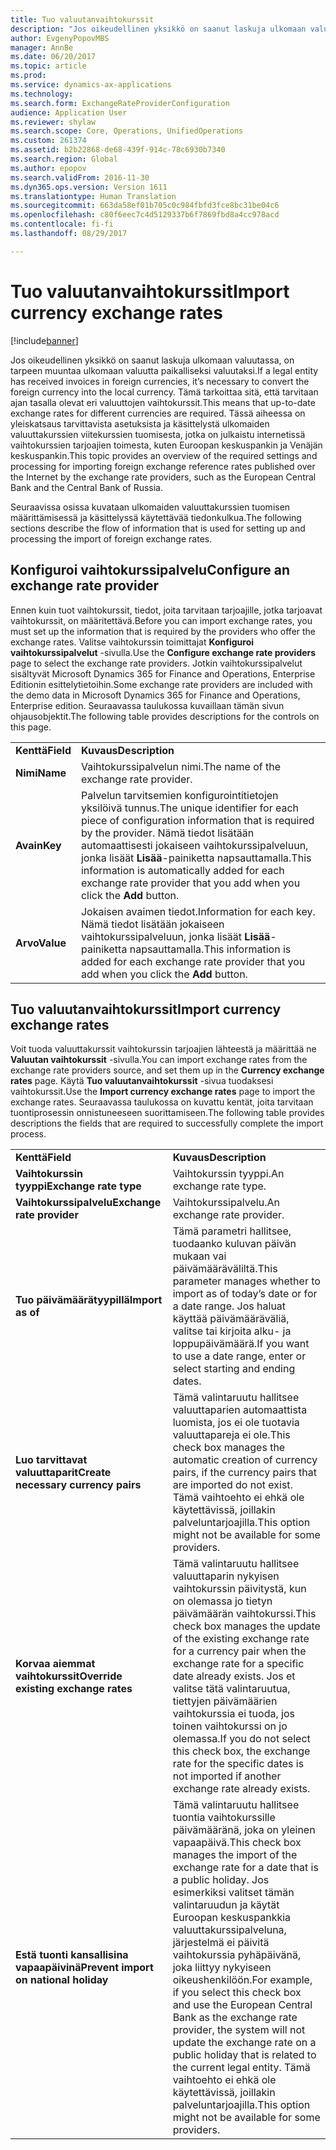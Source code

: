 ```yaml
---
title: Tuo valuutanvaihtokurssit
description: "Jos oikeudellinen yksikkö on saanut laskuja ulkomaan valuutassa, on tarpeen muuntaa ulkomaan valuutta paikalliseksi valuutaksi. Tämä tarkoittaa sitä, että tarvitaan ajan tasalla olevat eri valuuttojen vaihtokurssit. Tässä aiheessa on yleiskatsaus tarvittavista asetuksista ja käsittelystä ulkomaiden valuuttakurssien viitekurssien tuomisesta, jotka on julkaistu internetissä vaihtokurssien tarjoajien toimesta, kuten Euroopan keskuspankin ja Venäjän keskuspankin."
author: EvgenyPopovMBS
manager: AnnBe
ms.date: 06/20/2017
ms.topic: article
ms.prod: 
ms.service: dynamics-ax-applications
ms.technology: 
ms.search.form: ExchangeRateProviderConfiguration
audience: Application User
ms.reviewer: shylaw
ms.search.scope: Core, Operations, UnifiedOperations
ms.custom: 261374
ms.assetid: b2b22868-de68-439f-914c-78c6930b7340
ms.search.region: Global
ms.author: epopov
ms.search.validFrom: 2016-11-30
ms.dyn365.ops.version: Version 1611
ms.translationtype: Human Translation
ms.sourcegitcommit: 663da58ef01b705c0c984fbfd3fce8bc31be04c6
ms.openlocfilehash: c80f6eec7c4d5129337b6f7869fbd8a4cc978acd
ms.contentlocale: fi-fi
ms.lasthandoff: 08/29/2017

---
```


# <a name="import-currency-exchange-rates"></a><span data-ttu-id="f37c0-105">Tuo valuutanvaihtokurssit</span><span class="sxs-lookup"><span data-stu-id="f37c0-105">Import currency exchange rates</span></span>

[!include[banner](../includes/banner.md)]


<span data-ttu-id="f37c0-106">Jos oikeudellinen yksikkö on saanut laskuja ulkomaan valuutassa, on tarpeen muuntaa ulkomaan valuutta paikalliseksi valuutaksi.</span><span class="sxs-lookup"><span data-stu-id="f37c0-106">If a legal entity has received invoices in foreign currencies, it’s necessary to convert the foreign currency into the local currency.</span></span> <span data-ttu-id="f37c0-107">Tämä tarkoittaa sitä, että tarvitaan ajan tasalla olevat eri valuuttojen vaihtokurssit.</span><span class="sxs-lookup"><span data-stu-id="f37c0-107">This means that up-to-date exchange rates for different currencies are required.</span></span> <span data-ttu-id="f37c0-108">Tässä aiheessa on yleiskatsaus tarvittavista asetuksista ja käsittelystä ulkomaiden valuuttakurssien viitekurssien tuomisesta, jotka on julkaistu internetissä vaihtokurssien tarjoajien toimesta, kuten Euroopan keskuspankin ja Venäjän keskuspankin.</span><span class="sxs-lookup"><span data-stu-id="f37c0-108">This topic provides an overview of the required settings and processing for importing foreign exchange reference rates published over the Internet by the exchange rate providers, such as the European Central Bank and the Central Bank of Russia.</span></span>

<span data-ttu-id="f37c0-109">Seuraavissa osissa kuvataan ulkomaiden valuuttakurssien tuomisen määrittämisessä ja käsittelyssä käytettävää tiedonkulkua.</span><span class="sxs-lookup"><span data-stu-id="f37c0-109">The following sections describe the flow of information that is used for setting up and processing the import of foreign exchange rates.</span></span>

## <a name="configure-an-exchange-rate-provider"></a><span data-ttu-id="f37c0-110">Konfiguroi vaihtokurssipalvelu</span><span class="sxs-lookup"><span data-stu-id="f37c0-110">Configure an exchange rate provider</span></span>
<span data-ttu-id="f37c0-111">Ennen kuin tuot vaihtokurssit, tiedot, joita tarvitaan tarjoajille, jotka tarjoavat vaihtokurssit, on määritettävä.</span><span class="sxs-lookup"><span data-stu-id="f37c0-111">Before you can import exchange rates, you must set up the information that is required by the providers who offer the exchange rates.</span></span> <span data-ttu-id="f37c0-112">Valitse vaihtokurssin toimittajat **Konfiguroi vaihtokurssipalvelut** -sivulla.</span><span class="sxs-lookup"><span data-stu-id="f37c0-112">Use the **Configure exchange rate providers** page to select the exchange rate providers.</span></span> <span data-ttu-id="f37c0-113">Jotkin vaihtokurssipalvelut sisältyvät Microsoft Dynamics 365 for Finance and Operations, Enterprise Editionin esittelytietoihin.</span><span class="sxs-lookup"><span data-stu-id="f37c0-113">Some exchange rate providers are included with the demo data in Microsoft Dynamics 365 for Finance and Operations, Enterprise edition.</span></span> <span data-ttu-id="f37c0-114">Seuraavassa taulukossa kuvaillaan tämän sivun ohjausobjektit.</span><span class="sxs-lookup"><span data-stu-id="f37c0-114">The following table provides descriptions for the controls on this page.</span></span>

|           |                                                                                                                                                                                                                             |
|-----------|-----------------------------------------------------------------------------------------------------------------------------------------------------------------------------------------------------------------------------|
| <span data-ttu-id="f37c0-115">**Kenttä**</span><span class="sxs-lookup"><span data-stu-id="f37c0-115">**Field**</span></span> | <span data-ttu-id="f37c0-116">**Kuvaus**</span><span class="sxs-lookup"><span data-stu-id="f37c0-116">**Description**</span></span>                                                                                                                                                                                                             |
| <span data-ttu-id="f37c0-117">**Nimi**</span><span class="sxs-lookup"><span data-stu-id="f37c0-117">**Name**</span></span>  | <span data-ttu-id="f37c0-118">Vaihtokurssipalvelun nimi.</span><span class="sxs-lookup"><span data-stu-id="f37c0-118">The name of the exchange rate provider.</span></span>                                                                                                                                                                                     |
| <span data-ttu-id="f37c0-119">**Avain**</span><span class="sxs-lookup"><span data-stu-id="f37c0-119">**Key**</span></span>   | <span data-ttu-id="f37c0-120">Palvelun tarvitsemien konfigurointitietojen yksilöivä tunnus.</span><span class="sxs-lookup"><span data-stu-id="f37c0-120">The unique identifier for each piece of configuration information that is required by the provider.</span></span> <span data-ttu-id="f37c0-121">Nämä tiedot lisätään automaattisesti jokaiseen vaihtokurssipalveluun, jonka lisäät **Lisää**-painiketta napsauttamalla.</span><span class="sxs-lookup"><span data-stu-id="f37c0-121">This information is automatically added for each exchange rate provider that you add when you click the **Add** button.</span></span> |
| <span data-ttu-id="f37c0-122">**Arvo**</span><span class="sxs-lookup"><span data-stu-id="f37c0-122">**Value**</span></span> | <span data-ttu-id="f37c0-123">Jokaisen avaimen tiedot.</span><span class="sxs-lookup"><span data-stu-id="f37c0-123">Information for each key.</span></span> <span data-ttu-id="f37c0-124">Nämä tiedot lisätään jokaiseen vaihtokurssipalveluun, jonka lisäät **Lisää**-painiketta napsauttamalla.</span><span class="sxs-lookup"><span data-stu-id="f37c0-124">This information is added for each exchange rate provider that you add when you click the **Add** button.</span></span>                                                                                         |

## <a name="import-currency-exchange-rates"></a><span data-ttu-id="f37c0-125">Tuo valuutanvaihtokurssit</span><span class="sxs-lookup"><span data-stu-id="f37c0-125">Import currency exchange rates</span></span>
<span data-ttu-id="f37c0-126">Voit tuoda valuuttakurssit vaihtokurssin tarjoajien lähteestä ja määrittää ne **Valuutan vaihtokurssit** -sivulla.</span><span class="sxs-lookup"><span data-stu-id="f37c0-126">You can import exchange rates from the exchange rate providers source, and set them up in the **Currency exchange rates** page.</span></span> <span data-ttu-id="f37c0-127">Käytä **Tuo valuutanvaihtokurssit** -sivua tuodaksesi vaihtokurssit.</span><span class="sxs-lookup"><span data-stu-id="f37c0-127">Use the **Import currency exchange rates** page to import the exchange rates.</span></span> <span data-ttu-id="f37c0-128">Seuraavassa taulukossa on kuvattu kentät, joita tarvitaan tuontiprosessin onnistuneeseen suorittamiseen.</span><span class="sxs-lookup"><span data-stu-id="f37c0-128">The following table provides descriptions the fields that are required to successfully complete the import process.</span></span>

|                                        |                                                                                                                                                                                                                                                                                                                                                                             |
|----------------------------------------|-----------------------------------------------------------------------------------------------------------------------------------------------------------------------------------------------------------------------------------------------------------------------------------------------------------------------------------------------------------------------------|
| <span data-ttu-id="f37c0-129">**Kenttä**</span><span class="sxs-lookup"><span data-stu-id="f37c0-129">**Field**</span></span>                              | <span data-ttu-id="f37c0-130">**Kuvaus**</span><span class="sxs-lookup"><span data-stu-id="f37c0-130">**Description**</span></span>                                                                                                                                                                                                                                                                                                                                                             |
| <span data-ttu-id="f37c0-131">**Vaihtokurssin tyyppi**</span><span class="sxs-lookup"><span data-stu-id="f37c0-131">**Exchange rate type**</span></span>                 | <span data-ttu-id="f37c0-132">Vaihtokurssin tyyppi.</span><span class="sxs-lookup"><span data-stu-id="f37c0-132">An exchange rate type.</span></span>                                                                                                                                                                                                                                                                                                                                                      |
| <span data-ttu-id="f37c0-133">**Vaihtokurssipalvelu**</span><span class="sxs-lookup"><span data-stu-id="f37c0-133">**Exchange rate provider**</span></span>             | <span data-ttu-id="f37c0-134">Vaihtokurssipalvelu.</span><span class="sxs-lookup"><span data-stu-id="f37c0-134">An exchange rate provider.</span></span>                                                                                                                                                                                                                                                                                                                                                  |
| <span data-ttu-id="f37c0-135">**Tuo päivämäärätyypillä**</span><span class="sxs-lookup"><span data-stu-id="f37c0-135">**Import as of**</span></span>                       | <span data-ttu-id="f37c0-136">Tämä parametri hallitsee, tuodaanko kuluvan päivän mukaan vai päivämääräväliltä.</span><span class="sxs-lookup"><span data-stu-id="f37c0-136">This parameter manages whether to import as of today’s date or for a date range.</span></span> <span data-ttu-id="f37c0-137">Jos haluat käyttää päivämääräväliä, valitse tai kirjoita alku- ja loppupäivämäärä.</span><span class="sxs-lookup"><span data-stu-id="f37c0-137">If you want to use a date range, enter or select starting and ending dates.</span></span>                                                                                                                                                                                                                |
| <span data-ttu-id="f37c0-138">**Luo tarvittavat valuuttaparit**</span><span class="sxs-lookup"><span data-stu-id="f37c0-138">**Create necessary currency pairs**</span></span>    | <span data-ttu-id="f37c0-139">Tämä valintaruutu hallitsee valuuttaparien automaattista luomista, jos ei ole tuotavia valuuttapareja ei ole.</span><span class="sxs-lookup"><span data-stu-id="f37c0-139">This check box manages the automatic creation of currency pairs, if the currency pairs that are imported do not exist.</span></span> <span data-ttu-id="f37c0-140">Tämä vaihtoehto ei ehkä ole käytettävissä, joillakin palveluntarjoajilla.</span><span class="sxs-lookup"><span data-stu-id="f37c0-140">This option might not be available for some providers.</span></span>                                                                                                                                                                                               |
| <span data-ttu-id="f37c0-141">**Korvaa aiemmat vaihtokurssit**</span><span class="sxs-lookup"><span data-stu-id="f37c0-141">**Override existing exchange rates**</span></span>   | <span data-ttu-id="f37c0-142">Tämä valintaruutu hallitsee valuuttaparin nykyisen vaihtokurssin päivitystä, kun on olemassa jo tietyn päivämäärän vaihtokurssi.</span><span class="sxs-lookup"><span data-stu-id="f37c0-142">This check box manages the update of the existing exchange rate for a currency pair when the exchange rate for a specific date already exists.</span></span> <span data-ttu-id="f37c0-143">Jos et valitse tätä valintaruutua, tiettyjen päivämäärien vaihtokurssia ei tuoda, jos toinen vaihtokurssi on jo olemassa.</span><span class="sxs-lookup"><span data-stu-id="f37c0-143">If you do not select this check box, the exchange rate for the specific dates is not imported if another exchange rate already exists.</span></span>                                                                                       |
| <span data-ttu-id="f37c0-144">**Estä tuonti kansallisina vapaapäivinä**</span><span class="sxs-lookup"><span data-stu-id="f37c0-144">**Prevent import on national holiday**</span></span> | <span data-ttu-id="f37c0-145">Tämä valintaruutu hallitsee tuontia vaihtokurssille päivämääränä, joka on yleinen vapaapäivä.</span><span class="sxs-lookup"><span data-stu-id="f37c0-145">This check box manages the import of the exchange rate for a date that is a public holiday.</span></span> <span data-ttu-id="f37c0-146">Jos esimerkiksi valitset tämän valintaruudun ja käytät Euroopan keskuspankkia valuuttakurssipalveluna, järjestelmä ei päivitä vaihtokurssia pyhäpäivänä, joka liittyy nykyiseen oikeushenkilöön.</span><span class="sxs-lookup"><span data-stu-id="f37c0-146">For example, if you select this check box and use the European Central Bank as the exchange rate provider, the system will not update the exchange rate on a public holiday that is related to the current legal entity.</span></span> <span data-ttu-id="f37c0-147">Tämä vaihtoehto ei ehkä ole käytettävissä, joillakin palveluntarjoajilla.</span><span class="sxs-lookup"><span data-stu-id="f37c0-147">This option might not be available for some providers.</span></span> |






